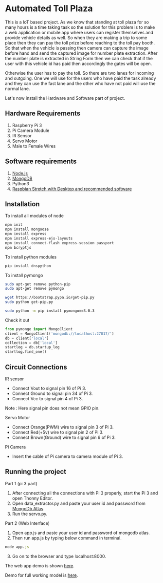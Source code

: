 # Automated Toll Plaza

This is a IoT based project. As we know that standing at toll plaza for so many hours is a time taking task so the solution for this problem is to make a web application or mobile app where users can register themselves and provide vehicle details as well. So when they are making a trip to some place then they can pay the toll prize before reaching to the toll pay booth. So that when the vehicle is passing then camera can capture the image before hand and send the captured image for number plate extraction. After the number plate is extracted in String Form then we can check that if the user with this vehicle id has paid then accordingly the gates will be open.

Otherwise the user has to pay the toll. So there are two lanes for incoming and outgoing. One we will use for the users who have paid the task already and they can use the fast lane and the other who have not paid will use the normal lane.

Let's now install the Hardware and Software part of project.

## Hardware Requirements

1. Raspberry Pi 3
2. Pi Camera Module
3. IR Sensor
4. Servo Motor
5. Male to Female Wires

## Software requirements

1. [Node.js](https://nodejs.org/en/download/)
2. [MongoDB](https://docs.mongodb.com/v3.2/administration/install-community/)
3. Python3
4. [Raspbian Stretch with Desktop and recommended software](https://www.raspberrypi.org/downloads/raspbian/)

## Installation

To install all modules of node

```node.js
npm init
npm install mongoose 
npm install express 
npm install express-ejs-layouts 
npm install connect-flash express-session passport
npm bcryptjs
```

To install python modules

```python
pip install dnspython
```

To install pymongo

```bash
sudo apt-get remove python-pip
sudo apt-get remove pymongo

wget https://bootstrap.pypa.io/get-pip.py
sudo python get-pip.py

sudo python -m pip install pymongo==3.0.3
```

Check it out

```python
from pymongo import MongoClient
client = MongoClient('mongodb://localhost:27017/')
db = client['local']
collection = db['local']
startlog = db.startup_log
startlog.find_one()
```

## Circuit  Connections

IR sensor 
* Connect Vout to signal pin 16 of Pi 3.
* Connect Ground to signal pin 34 of Pi 3.
* Connect Vcc to signal pin 4 of Pi 3.

Note : Here signal pin does not mean GPIO pin.

Servo Motor
* Connect Orange(PWM) wire to signal pin 3 of Pi 3.
* Connect Red(+5v) wire to signal pin 2 of Pi 3.
* Connect Brown(Ground) wire to signal pin 6 of Pi 3.

Pi Camera
* Insert the cable of Pi camera to camera module of Pi 3.

## Running the project

Part 1 (pi 3 part)
1. After connecting all the connections with Pi 3 properly, start the Pi 3 and open Thonny Editor.
2. Open data_extractor.py and paste your user id and password from [MongoDb Atlas](https://www.mongodb.com/cloud/atlas)
3. Run the servo.py.

Part 2 (Web Interface)

1. Open app.js and paste your user id and password of mongodb atlas.
2. Then run app.js by typing below command in terminal.

```node.js
node app.js
```
3. Go on to the browser and type localhost:8000.

The web app demo is shown [here](https://pure-beyond-56772.herokuapp.com/).

Demo for full working model is [here](https://youtu.be/yBc4MtEwH2k).
